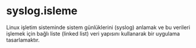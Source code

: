 # syslog.isleme
 Linux işletim sisteminde sistem günlüklerini (syslog) anlamak ve bu verileri işlemek için bağlı liste (linked list) veri yapısını kullanarak bir uygulama tasarlamaktır.
